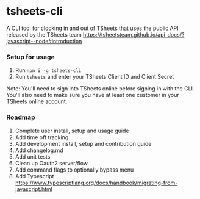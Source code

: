 # tsheets-cli
A CLI tool for clocking in and out of TSheets that uses the public API released by the TSheets team https://tsheetsteam.github.io/api_docs/?javascript--node#introduction

### Setup for usage
1. Run `npm i -g tsheets-cli`
2. Run `tsheets` and enter your TSheets Client ID and Client Secret

Note: You'll need to sign into TSheets online before signing in with the CLI. You'll also need to make sure you have at least one customer in your TSheets online account.

### Roadmap
1. Complete user install, setup and usage guide
2. Add time off tracking
3. Add development install, setup and contribution guide
4. Add changelog.md
5. Add unit tests
6. Clean up Oauth2 server/flow
7. Add command flags to optionally bypass menu
8. Add Typescript https://www.typescriptlang.org/docs/handbook/migrating-from-javascript.html
